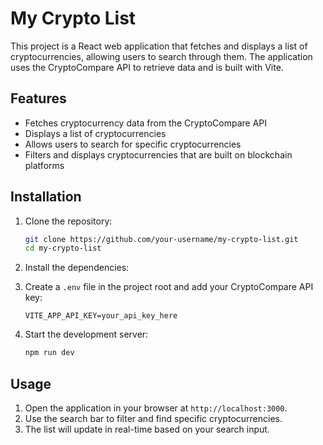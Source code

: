 # My Crypto List

This project is a React web application that fetches and displays a list of cryptocurrencies, allowing users to search through them. The application uses the CryptoCompare API to retrieve data and is built with Vite.

## Features

- Fetches cryptocurrency data from the CryptoCompare API
- Displays a list of cryptocurrencies
- Allows users to search for specific cryptocurrencies
- Filters and displays cryptocurrencies that are built on blockchain platforms

## Installation

1. Clone the repository:
    ```bash
    git clone https://github.com/your-username/my-crypto-list.git
    cd my-crypto-list
    ```

2. Install the dependencies:

3. Create a `.env` file in the project root and add your CryptoCompare API key:
    ```env
    VITE_APP_API_KEY=your_api_key_here
    ```

4. Start the development server:
    ```bash
    npm run dev
    ```

## Usage

1. Open the application in your browser at `http://localhost:3000`.
2. Use the search bar to filter and find specific cryptocurrencies.
3. The list will update in real-time based on your search input.

